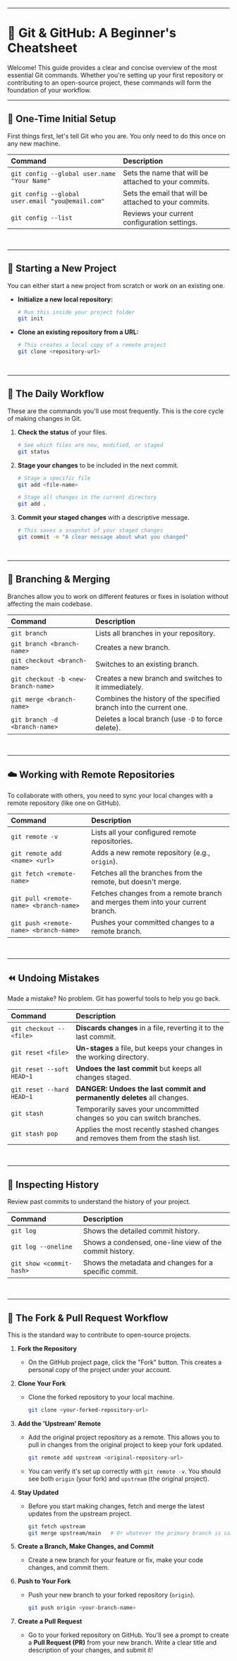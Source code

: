 
-----

# 🚀 Git & GitHub: A Beginner's Cheatsheet

Welcome\! This guide provides a clear and concise overview of the most essential Git commands. Whether you're setting up your first repository or contributing to an open-source project, these commands will form the foundation of your workflow.

-----

## 🔧 One-Time Initial Setup

First things first, let's tell Git who you are. You only need to do this once on any new machine.

| Command | Description |
| :--- | :--- |
| `git config --global user.name "Your Name"` | Sets the name that will be attached to your commits. |
| `git config --global user.email "you@email.com"` | Sets the email that will be attached to your commits. |
| `git config --list` | Reviews your current configuration settings. |

<br>

-----

## 🌱 Starting a New Project

You can either start a new project from scratch or work on an existing one.

  * **Initialize a new local repository:**

    ```bash
    # Run this inside your project folder
    git init
    ```

  * **Clone an existing repository from a URL:**

    ```bash
    # This creates a local copy of a remote project
    git clone <repository-url>
    ```

<br>

-----

## 💾 The Daily Workflow

These are the commands you'll use most frequently. This is the core cycle of making changes in Git.

1.  **Check the status** of your files.
    ```bash
    # See which files are new, modified, or staged
    git status
    ```
2.  **Stage your changes** to be included in the next commit.
    ```bash
    # Stage a specific file
    git add <file-name>

    # Stage all changes in the current directory
    git add .
    ```
3.  **Commit your staged changes** with a descriptive message.
    ```bash
    # This saves a snapshot of your staged changes
    git commit -m "A clear message about what you changed"
    ```

<br>

-----

## 🌿 Branching & Merging

Branches allow you to work on different features or fixes in isolation without affecting the main codebase.

| Command | Description |
| :--- | :--- |
| `git branch` | Lists all branches in your repository. |
| `git branch <branch-name>` | Creates a new branch. |
| `git checkout <branch-name>` | Switches to an existing branch. |
| `git checkout -b <new-branch-name>` | Creates a new branch and switches to it immediately. |
| `git merge <branch-name>` | Combines the history of the specified branch into the current one. |
| `git branch -d <branch-name>` | Deletes a local branch (use `-D` to force delete). |

<br>

-----

## ☁️ Working with Remote Repositories

To collaborate with others, you need to sync your local changes with a remote repository (like one on GitHub).

| Command | Description |
| :--- | :--- |
| `git remote -v` | Lists all your configured remote repositories. |
| `git remote add <name> <url>` | Adds a new remote repository (e.g., `origin`). |
| `git fetch <remote-name>` | Fetches all the branches from the remote, but doesn't merge. |
| `git pull <remote-name> <branch-name>` | Fetches changes from a remote branch and merges them into your current branch. |
| `git push <remote-name> <branch-name>` | Pushes your committed changes to a remote branch. |

<br>

-----

## ⏪ Undoing Mistakes

Made a mistake? No problem. Git has powerful tools to help you go back.

| Command | Description |
| :--- | :--- |
| `git checkout -- <file>` | **Discards changes** in a file, reverting it to the last commit. |
| `git reset <file>` | **Un-stages** a file, but keeps your changes in the working directory. |
| `git reset --soft HEAD~1` | **Undoes the last commit** but keeps all changes staged. |
| `git reset --hard HEAD~1` | **DANGER:** **Undoes the last commit and permanently deletes** all changes. |
| `git stash` | Temporarily saves your uncommitted changes so you can switch branches. |
| `git stash pop` | Applies the most recently stashed changes and removes them from the stash list. |

<br>

-----

## 📜 Inspecting History

Review past commits to understand the history of your project.

| Command | Description |
| :--- | :--- |
| `git log` | Shows the detailed commit history. |
| `git log --oneline` | Shows a condensed, one-line view of the commit history. |
| `git show <commit-hash>` | Shows the metadata and changes for a specific commit. |

<br>

-----

## 🤝 The Fork & Pull Request Workflow

This is the standard way to contribute to open-source projects.

1.  **Fork the Repository**

      * On the GitHub project page, click the "Fork" button. This creates a personal copy of the project under your account.

2.  **Clone Your Fork**

      * Clone the forked repository to your local machine.
        ```bash
        git clone <your-forked-repository-url>
        ```

3.  **Add the 'Upstream' Remote**

      * Add the original project repository as a remote. This allows you to pull in changes from the original project to keep your fork updated.
        ```bash
        git remote add upstream <original-repository-url>
        ```
      * You can verify it's set up correctly with `git remote -v`. You should see both `origin` (your fork) and `upstream` (the original project).

4.  **Stay Updated**

      * Before you start making changes, fetch and merge the latest updates from the upstream project.
        ```bash
        git fetch upstream
        git merge upstream/main   # Or whatever the primary branch is called
        ```

5.  **Create a Branch, Make Changes, and Commit**

      * Create a new branch for your feature or fix, make your code changes, and commit them.

6.  **Push to Your Fork**

      * Push your new branch to your forked repository (`origin`).
        ```bash
        git push origin <your-branch-name>
        ```

7.  **Create a Pull Request**

      * Go to your forked repository on GitHub. You'll see a prompt to create a **Pull Request (PR)** from your new branch. Write a clear title and description of your changes, and submit it\!